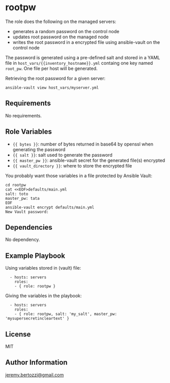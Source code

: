 rootpw
=========

The role does the following on the managed servers:

* generates a random password on the control node
* updates root password on the managed node
* writes the root password in a encrypted file using ansible-vault on the control node

The password is generated using a pre-defined salt and stored in a YAML file in `host_vars/{{inventory_hostname}}.yml` containg one key named `root_pw`. One file per host will be generated.

Retrieving the root password for a given server:

```
ansible-vault view host_vars/myserver.yml
```

Requirements
------------

No requirements.

Role Variables
--------------

* `{{ bytes }}`: number of bytes returned in base64 by openssl when generating the password
* `{{ salt }}`: salt used to generate the password
* `{{ master_pw }}`: ansible-vault secret for the generated file(s) encrypted
* `{{ vault_directory }}`: where to store the encrypted file

You probably want those variables in a file protected by Ansible Vault:

```
cd rootpw
cat <<EOF>defaults/main.yml
salt: toto
master_pw: tata
EOF
ansible-vault encrypt defaults/main.yml
New Vault password:                                                                                                   
```

Dependencies
------------

No dependency.

Example Playbook
----------------

Using variables stored in (vault) file:

``` 
  - hosts: servers
    roles:
    - { role: rootpw }
```

Giving the variables in the playbook:

``` 
  - hosts: servers
    roles:
    - { role: rootpw, salt: 'my_salt', master_pw: 'mysupersecretincleartext' }
```

License
-------

MIT

Author Information
------------------

jeremy.bertozzi@gmail.com
